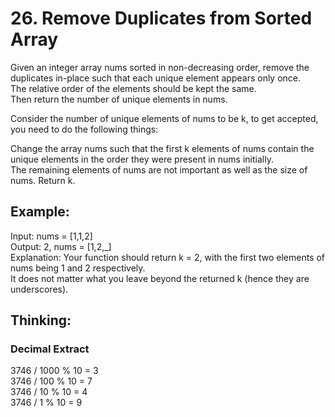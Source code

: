 # 26. Remove Duplicates from Sorted Array
Given an integer array nums sorted in non-decreasing order, remove the duplicates in-place such that each unique element appears only once.\
The relative order of the elements should be kept the same.\
Then return the number of unique elements in nums.

Consider the number of unique elements of nums to be k, to get accepted, you need to do the following things:

Change the array nums such that the first k elements of nums contain the unique elements in the order they were present in nums initially.\
The remaining elements of nums are not important as well as the size of nums.
Return k.

## Example:
Input: nums = [1,1,2]\
Output: 2, nums = [1,2,_]\
Explanation: Your function should return k = 2, with the first two elements of nums being 1 and 2 respectively.\
It does not matter what you leave beyond the returned k (hence they are underscores).

## Thinking:


### Decimal Extract
3746 / 1000 % 10 = 3 \
3746 / 100 % 10 = 7 \
3746 / 10 % 10 = 4 \
3746 / 1 % 10 = 9
